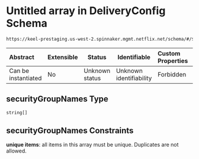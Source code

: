 # Untitled array in DeliveryConfig Schema

```txt
https://keel-prestaging.us-west-2.spinnaker.mgmt.netflix.net/schema/#/$defs/LoadBalancerDependencies/properties/securityGroupNames
```




| Abstract            | Extensible | Status         | Identifiable            | Custom Properties | Additional Properties | Access Restrictions | Defined In                                                    |
| :------------------ | ---------- | -------------- | ----------------------- | :---------------- | --------------------- | ------------------- | ------------------------------------------------------------- |
| Can be instantiated | No         | Unknown status | Unknown identifiability | Forbidden         | Allowed               | none                | [keel.schema.json\*](keel.schema.json "open original schema") |

## securityGroupNames Type

`string[]`

## securityGroupNames Constraints

**unique items**: all items in this array must be unique. Duplicates are not allowed.
